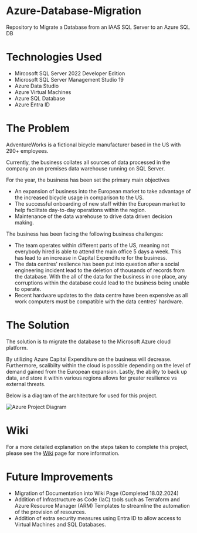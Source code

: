 # Azure-Database-Migration
Repository to Migrate a Database from an IAAS SQL Server to an Azure SQL DB 

# Technologies Used 

- Mircosoft SQL Server 2022 Developer Edition
- Microsoft SQL Server Management Studio 19
- Azure Data Studio 
- Azure Virtual Machines
- Azure SQL Database
- Azure Entra ID


# The Problem 

AdventureWorks is a fictional bicycle manufacturer based in the US with 290+ employees. 

Currently, the business collates all sources of data processed in the company an on premises data warehouse running on SQL Server. 

For the year, the business has been set the primary main objectives  

- An expansion of business into the European market to take advantage of the increased bicycle usage in comparison to the US.
- The successful onboarding of new staff within the European market to help facilitate day-to-day operations within the region.
- Maintenance of the data warehouse to drive data driven decision making. 

The business has been facing the following business challenges: 

- The team operates within different parts of the US, meaning not everybody hired is able to attend the main office 5 days a week. This has lead to an increase in Capital Expenditure for the business. 
- The data centres' reslience has been put into question after a social engineering incident lead to the deletion of thousands of records from the database. With the all of the data for the business in one place, any corruptions within the database could lead to the business being unable to operate. 
- Recent hardware updates to the data centre have been expensive as all work computers must be compatible with the data centres' hardware.

# The Solution 

The solution is to migrate the database to the Microsoft Azure cloud platform. 

By utilizing Azure Capital Expenditure on the business will decrease. 
Furthermore, scalibilty within the cloud is possible depending on the level of demand gained from the European expansion. 
Lastly, the ability to back up data, and store it within various regions allows for greater resilience vs external threats.

Below is a diagram of the architecture for used for this project. 

![Azure Project Diagram](https://github.com/WayneRose-95/Azure-Database-Migration/assets/89411656/574a9646-da3a-45ff-b5f0-5969b7b2b5fe)

# Wiki 

For a more detailed explanation on the steps taken to complete this project, please see the [Wiki](https://github.com/WayneRose-95/Azure-Database-Migration/wiki) page for more information. 

# Future Improvements 

- Migration of Documentation into Wiki Page (Completed 18.02.2024) 
- Addition of Infrastructure as Code (IaC) tools such as Terraform and Azure Resource Manager (ARM) Templates to streamline the automation of the provision of resources.
- Addition of extra security measures using Entra ID to allow access to Virtual Machines and SQL Databases. 
